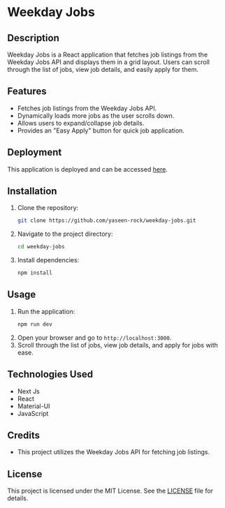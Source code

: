 # Weekday Jobs

## Description
Weekday Jobs is a React application that fetches job listings from the Weekday Jobs API and displays them in a grid layout. Users can scroll through the list of jobs, view job details, and easily apply for them.

## Features
- Fetches job listings from the Weekday Jobs API.
- Dynamically loads more jobs as the user scrolls down.
- Allows users to expand/collapse job details.
- Provides an "Easy Apply" button for quick job application.

## Deployment
This application is deployed and can be accessed [here](https://weekday-jobs-eight.vercel.app/).

## Installation
1. Clone the repository:
   ```bash
   git clone https://github.com/yaseen-rock/weekday-jobs.git
   ```
2. Navigate to the project directory:
   ```bash
   cd weekday-jobs
   ```
3. Install dependencies:
   ```bash
   npm install
   ```

## Usage
1. Run the application:
   ```bash
   npm run dev
   ```
2. Open your browser and go to `http://localhost:3000`.
3. Scroll through the list of jobs, view job details, and apply for jobs with ease.

## Technologies Used
- Next Js
- React
- Material-UI
- JavaScript

## Credits
- This project utilizes the Weekday Jobs API for fetching job listings.

## License
This project is licensed under the MIT License. See the [LICENSE](LICENSE) file for details.




